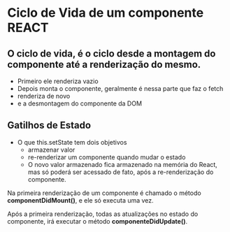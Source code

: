 # Ciclo de Vida de um componente REACT

## O ciclo de vida, é o ciclo desde a montagem do componente até a renderização do mesmo.

- Primeiro ele renderiza vazio
- Depois monta o componente, geralmente é nessa parte que faz o fetch
-  renderiza de novo
- e a desmontagem do componente da DOM

## Gatilhos de Estado
- O que this.setState tem dois objetivos
  - armazenar valor
  - re-renderizar um componente quando mudar o estado
  - O novo valor armazenado fica armazenado na memória do React, mas só poderá ser acessado de fato, após a re-renderização do componente.

Na primeira renderização de um componente é chamado o método **componentDidMount()**, e ele só executa uma vez.

Após a primeira renderização, todas as atualizações no estado do componente, irá executar o método **componenteDidUpdate()**.

